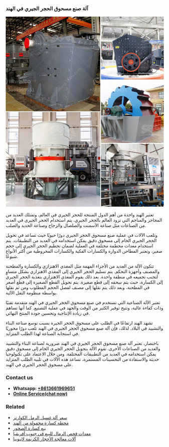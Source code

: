 <h3>آلة صنع مسحوق الحجر الجيري في الهند</h3><img src='1701746305.jpg' alt=''><p>تعتبر الهند واحدة من أهم الدول المنتجة للحجر الجيري في العالم، وتمتلك العديد من المحاجر والمناجم التي تزود العالم بالحجر الجيري. يتم استخدام الحجر الجيري في العديد من الصناعات مثل صناعة الأسمنت والصلصال والزجاج وصناعة الحديد والصلب.</p><p>وتلعب الآلات في عملية صنع مسحوق الحجر الجيري دورًا حيويًا حيث تساعد في تحويل الحجر الجيري الخام إلى مسحوق دقيق يمكن استخدامه في العديد من التطبيقات. يتم استخدام معدات محطمة مختلفة في العملية لضمان تحطيم الحجر الجيري إلى حجم صغير، وتعتبر المطاحن الدوارة والكسارات الفكية والكسارات المخروطية من أكثر الأنواع شيوعًا.</p><p>تتكون الآلة من العديد من الأجزاء المهمة مثل المغذي الاهتزازي والكسارة والمطحنة والمصنف وأجهزة التحكم. يتم تسليم الحجر الجيري إلى المغذي الاهتزازي بشكل متساوٍ لتجنب تجميعه في منطقة واحدة. بعد ذلك يقوم المغذي الاهتزازي بتغذية الحجر الجيري إلى الكسارة، حيث يتم سحقه إلى قطع صغيرة. يتم تحويل القطع الصغيرة إلى قطع أصغر في المطحنة، وبعد ذلك يتم نقلها إلى مصنف لفصل الحجم المطلوب ومن ثم نقلها بواسطة منظومة النقل الآلية.</p><p>تعتبر الآلة الصناعية التي تستخدم في صنع مسحوق الحجر الجيري في الهند متقدمة تقنيًا وذات كفاءة عالية، وتتيح توفير الكثير من الوقت والجهد في عملية التصنيع. كما أنها تساهم في زيادة الإنتاجية وتحسين جودة المنتج النهائي.</p><p>تشهد الهند ارتفاعًا في الطلب على مسحوق الحجر الجيرة بسبب توسع صناعة البناء والتشييد في البلاد. لذلك، فإن آلة صنع مسحوق الحجر الجيري في الهند تلعب دورًا محوريًا في استجابة الصناعة لهذا الطلب المتزايد.</p><p>باختصار، تعتبر آلة صنع مسحوق الحجر الجيري في الهند ضرورية لصناعة البناء والتشييد والعديد من الصناعات الأخرى. تقوم الآلة بتحويل الحجر الجيري الخام إلى مسحوق دقيق يمكن استخدامه في العديد من التطبيقات المختلفة. ومن خلال الاعتماد على تكنولوجيا حديثة والاستفادة من التحسينات المستمرة، تساعد هذه الآلات في تلبية الطلب المتزايد على مسحوق الحجر الجيري في الهند.</p><h3>Contact us</h3><ul><li><strong>Whatsapp:&nbsp;<a href="https://wa.me/8613661969651">+8613661969651</a></strong></li><li><a href="https://swt.shibang-china.com/?git&amp;zhl&amp;آلة صنع مسحوق الحجر الجيري في الهند"><strong>Online Service(chat now)</strong></a></li></ul><h3>Related</h3><ul><li><a href='سعر آلة غسيل الرمل الكوارتز.md'>سعر آلة غسيل الرمل الكوارتز</a></li><li><a href='محطة كسارة محمولة من الهند.md'>محطة كسارة محمولة من الهند</a></li><li><a href='بيع كسارة الصخور.md'>بيع كسارة الصخور</a></li><li><a href='معدات فحص الرمال للبيع في جنوب أفريقيا.md'>معدات فحص الرمال للبيع في جنوب أفريقيا</a></li><li><a href='آلات معالجة الأحجار الكريمة لإثيوبيا.md'>آلات معالجة الأحجار الكريمة لإثيوبيا</a></li></ul>